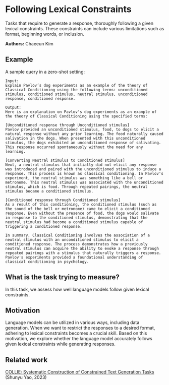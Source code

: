 # Following Lexical Constraints

Tasks that require to generate a response, thoroughly following a given lexical constraints. These constraints can include various limitations such as format, beginning words, or inclusion.

**Authors:** Chaeeun Kim

## Example

A sample query in a zero-shot setting:

```
Input:
Explain Pavlov’s dog experiments as an example of the theory of Classical Conditioning using the following terms: unconditioned stimulus, conditioned stimulus, neutral stimulus, unconditioned response, conditioned response.

Output:
Here is an explanation on Pavlov's dog experiments as an example of the theory of Classical Conditioning using the specified terms:

[Unconditioned response through Unconditioned stimulus]
Pavlov provided an unconditioned stimulus, food, to dogs to elicit a natural response without any prior learning. The food naturally caused salivation in the dogs. When presented with this unconditioned stimulus, the dogs exhibited an unconditioned response of salivating. This response occurred spontaneously without the need for any learning.

[Converting Neutral stimulus to Conditioned stimulus]
Next, a neutral stimulus that initially did not elicit any response was introduced and paired with the unconditioned stimulus to induce a response. This process is known as classical conditioning. In Pavlov's experiment, the neutral stimulus was something like a bell or metronome. This neutral stimulus was associated with the unconditioned stimulus, which is food. Through repeated pairings, the neutral stimulus became a conditioned stimulus.

[Conditioned response through Conditioned stimulus]
As a result of this conditioning, the conditioned stimulus (such as the sound of the bell or metronome) came to elicit a conditioned response. Even without the presence of food, the dogs would salivate in response to the conditioned stimulus, demonstrating that the neutral stimulus had become a conditioned stimulus capable of triggering a conditioned response.

In summary, Classical Conditioning involves the association of a neutral stimulus with an unconditioned stimulus to elicit a conditioned response. The process demonstrates how a previously neutral stimulus can acquire the ability to evoke a response through repeated pairings with a stimulus that naturally triggers a response. Pavlov's experiments provided a foundational understanding of classical conditioning in psychology.
```

## What is the task trying to measure?

In this task, we assess how well language models follow given lexical constraints.

## Motivation

Language models can be utilized in various ways, including data generation. When we want to restrict the responses to a desired format, adhering to lexical constraints becomes a crucial skill. Based on this motivation, we explore whether the language model accurately follows given lexical constraints while generating responses.

## Related work
[COLLIE: Systematic Construction of Constrained Text Generation Tasks](https://arxiv.org/abs/2307.08689) (Shunyu Yao, 2023)

